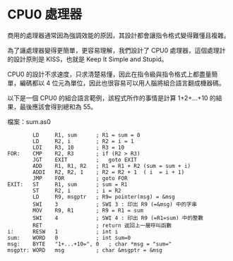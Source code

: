 # CPU0 處理器

商用的處理器通常因為強調效能的原因，其設計都會讓指令格式變得難懂且複雜。

為了讓處理器變得更簡單，更容易理解，我們設計了 CPU0 處理器，這個處理計的設計原則是 KISS，也就是 Keep It Simple and Stupid。

CPU0 的設計不求速度，只求清楚易懂，因此在指令級與指令格式上都盡量簡單，編碼都以 4 位元為單位，因此也很容易可以用人腦將組合語言翻成機器碼。

以下是一個 CPU0 的組合語言範例，該程式所作的事情是計算 1+2+...+10 的結果，最後應該會得到總和為 55。

檔案：sum.as0

```
        LD     R1, sum      ; R1 = sum = 0
        LD     R2, i        ; R2 = i = 1
        LDI    R3, 10       ; R3 = 10
FOR:    CMP    R2, R3       ; if (R2 > R3)
        JGT    EXIT         ;   goto EXIT
        ADD    R1, R1, R2   ; R1 = R1 + R2 (sum = sum + i)
        ADDI   R2, R2, 1    ; R2 = R2 + 1  ( i  = i + 1)
        JMP    FOR          ; goto FOR
EXIT:   ST     R1, sum      ; sum = R1
        ST     R2, i        ; i = R2
        LD     R9, msgptr   ; R9= pointer(msg) = &msg
        SWI    3            ; SWI 3 : 印出 R9 (=&msg) 中的字串
        MOV    R9, R1       ; R9 = R1 = sum
        SWI    4            ; SWI 4 : 印出 R9 (=R1=sum) 中的整數
        RET                 ; return 返回上一層呼叫函數
i:      RESW   1            ; int i
sum:    WORD   0            ; int sum=0
msg:    BYTE   "1+...+10=", 0   ; char *msg = "sum="
msgptr: WORD   msg          ; char &msgptr = &msg
```
